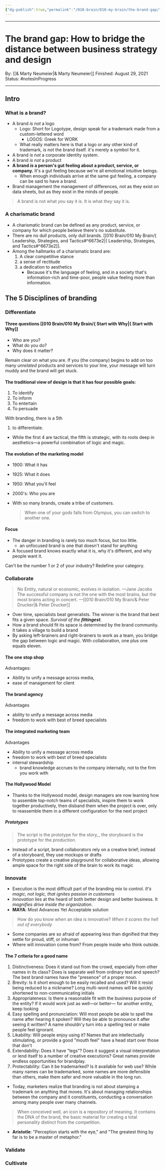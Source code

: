 ```yaml
---
{"dg-publish":true,"permalink":"/010-brain/010-my-brain/the-brand-gap/","created":"2021-08-11T08:55:23.000-04:00","updated":"2025-03-20T01:46:46.000-04:00"}
---
```


---

# The brand gap: How to  bridge the distance between business strategy and design
By: [[& Marty Neumeier\|& Marty Neumeier]]
Finished: August 29, 2021
Status: #notesInProgress 

---

## Intro
### What is a brand?
- A brand _is not_ a logo
	- Logo: Short for Logotype, design speak for a trademark made from a custom-lettered word
		- LOGOS: Greek for WORK
	- What really matters here is that a logo or any other kind of trademark, is not the brand itself. it's merely a symbol for it. 
- A brand _is not_ a corporate identity system.
- A brand _is not_ a product
- **A brand _is_ a person's gut feeling about a product, service, or company.** It's a gut feeling because we're all emotional intuitive beings. 
	- When enough individuals arrive at the same gut feeling, a company can be said to have a brand. 
- Brand management the management of differences, not as they exist on data sheets, but as they exist in the minds of people. 

> A brand is not what _you_ say it is. It is what _they_ say it is.

### A charismatic brand
- A charismatic brand can be defined as any product, service, or company for which people believe there's no substitute.
- There are no dull products, only dull brands. [[010 Brain/010 My Brain/{ Leadership, Strategies, and Tactics#^6673e2\|{ Leadership, Strategies, and Tactics#^6673e2]].
- Among the hallmarks of a charismatic brand are:
	1.  A clear competitive stance
	2. a sense of rectitude
	3. a dedication to aesthetics
		- Because it's the language of feeling, and in a society that's information-rich and time-poor, people value feeling more than information.

## The 5 Disciplines of branding
### Differentiate
#### Three questions [[010 Brain/010 My Brain/{ Start with Why\|{ Start with Why]]
- Who are you?
- What do you do?
- Why does it matter?

Remain clear on what you are. If you (the company) begins to add on too many _unrelated_ products and services to your line, your message will turn muddy and the brand will get stuck.

#### The traditional view of design is that it has four possible goals:
1. To identify
2. To inform
3. To entertain
4. To persuade

With branding, there is a 5th

1. to differentiate.

- While the first 4 are tactical, the fifth is strategic, with its roots deep in aesthetics—a powerful combination of logic and magic.

#### The evolution of the marketing model
- 1900: What it has
- 1925: What it does
- 1950: What you'll feel
- 2000's: Who you are

- With so many brands, create a tribe of customers. 
	 >When one of your gods falls from Olympus, you can switch to another one.

#### Focus
- The danger in branding is rarely too much focus, but too little.
	- an unfocused brand is one that doesn't stand for anything
- A focused brand knows exactly what it is, why it's different, and why people want it.

Can't be the number 1 or 2 of your industry? Redefine your category.

### Collaborate 
> No Entity, natural or economic, evolves in isolation. —Jane Jacobs
> The successful company is not the one with the most brains, but the most brains acting in concert. —[[010 Brain/010 My Brain/& Peter Drucker\|& Peter Drucker]]

- Over time, specialists beat generalists. The winner is the brand that best fits a given space. _Survival of the **fittingest**_.
- How a brand should fit its space is determined by the brand community. It takes a village to build a brand
- By asking left-brainers and right-brainers to work as a team, you bridge the gap between logic and magic. With collaboration, one plus one equals eleven.

#### The one stop shop
Advantages: 
- Ability to unify a message across media, 
- ease of management for client

#### The brand agency
Advantages
- ability to unify a message across media
- freedom to work with best of breed specialists

#### The integrated marketing team
Advantages
- Ability to unify a message across media
- freedom to work with best of breed specialists
- internal stewardship
	- brand knowledge accrues to the company internally, not to the firm you work with

#### The Hollywood Model
- Thanks to the Hollywood model, design managers are now learning how to assemble top-notch teams of specialists, inspire them to work together productively, then disband them when the project is over, only to reassemble them in a different configuration for the next project

##### Prototypes
> The script is the prototype for the _story,__ the storyboard is the prototype for the _production_.
- Instead of a script, brand collaborators rely on a creative brief; instead of a storyboard, they use mockups or drafts
- Prototypes create a creative playground for collaborative ideas, allowing ample space for the right side of the brain to work its magic



### Innovate 
- Execution is the most difficult part of the branding mix to control. _It's magic, not logic, that ignites passion in customers_
- _Innovation_ lies at the heard of both better design and better business. It _magnifies drive inside the organization_.
- **MAYA**: Most Advances Yet Acceptable solution

>How do you know when an idea is innovative? _When it scares the hell out of everybody_

- Some companies are so afraid of appearing less than dignified that they settle for proud, stiff, or inhuman
- Where will innovation come from? From people inside who think outside.

#### The 7 criteria for a good name
1. Distinctiveness: Does it stand out from the crowd, especially from other names in its class? Does is separate well from ordinary text and speech? The best brand names have the "presence" of a proper noun.
2. Brevity: Is it short enough to be easily recalled and used? Will it resist being reduced to a nickname? Long multi-word names will be quickly shortened to non-communicating initials
3. Appropriateness: Is there a reasonable fit with the business purpose of the entity?  If it would work just as well—or better— for another entity, keep looking
4. Easy spelling and pronunciation: Will most people be able to spell the name after hearing it spoken? Will they be able to pronounce it after seeing it written? A name shouldn'y turn into a spelling test or make people feel ignorant.
5. Likability: Will people enjoy using it? Names that are intellectually stimulating, or provide a good "mouth feel" have a head start over those that don't
6. Extendability: Does it have "legs"? Does it suggest a visual interpretation or lend itself to a number of creative executions? Great names provide endless opportunities for brandplay.
7. Protectability: Can it be trademarked? Is it available for web use? While many names can be trademarked, some names are more defensible than others, make them safer and more valuable in the long run.

- Today, marketers realize that branding is not about stamping a trademark on anything that moves. It's about managing relationships between the company and it constituents, conducting a conversation among many people over many channels. 

> When conceived well, an icon is a repository of meaning. It contains the DNA of the brand, the basic material for creating a total personality distinct from the competition.
- **Aristotle**: "Perception starts with the eye," and "The greatest thing by far is to be a master of metaphor."




### Validate 
### Cultivate